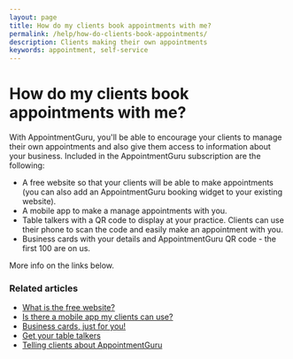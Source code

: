 ```yaml
---
layout: page
title: How do my clients book appointments with me?
permalink: /help/how-do-clients-book-appointments/
description: Clients making their own appointments
keywords: appointment, self-service
---
```


# How do my clients book appointments with me?

With AppointmentGuru, you'll be able to encourage your clients to manage their own appointments and also give them access to information about your business. Included in the AppointmentGuru subscription are the following:

* A free website so that your clients will be able to make appointments (you can also add an AppointmentGuru booking widget to your existing website).
* A mobile app to make a manage appointments with you.
* Table talkers with a QR code to display at your practice. Clients can use their phone to scan the code and easily make an appointment with you.
* Business cards with your details and AppointmentGuru QR code - the first 100 are on us.

More info on the links below.

### Related articles

* [What is the free website?](/help/booking-page)
* [Is there a mobile app my clients can use?](/help/is-there-a-mobile-app)
* [Business cards, just for you!](/help/business-cards)
* [Get your table talkers](/help/table-talkers)
* [Telling clients about AppointmentGuru](/help/telling-clients/)
